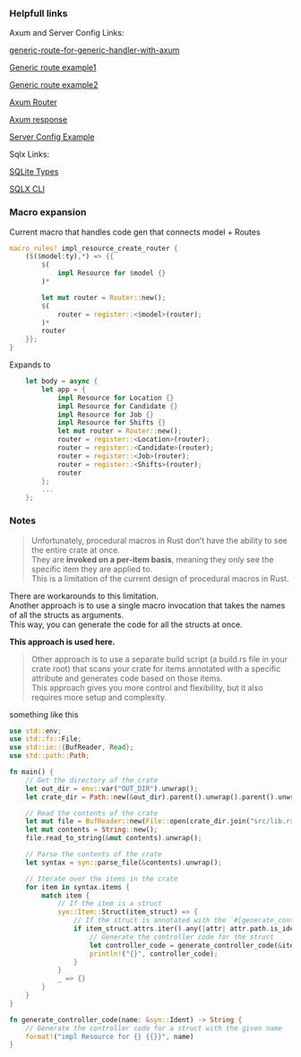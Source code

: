 
### Helpfull links

Axum and Server Config Links:

[generic-route-for-generic-handler-with-axum](https://stackoverflow.com/questions/77851864/generic-route-for-generic-handler-with-axum)

[Generic route example1](https://github.com/tokio-rs/axum/discussions/358)

[Generic route example2](https://github.com/tokio-rs/axum/discussions/2184)

[Axum Router](https://docs.rs/axum/latest/axum/struct.Router.html)

[Axum response](https://docs.rs/axum/latest/axum/response/index.html)

[Server Config Example](https://stackoverflow.com/questions/74270324/axum-pass-parameters-to-handlers)


Sqlx Links:

[SQLite Types](https://docs.rs/sqlx/latest/sqlx/sqlite/types)

[SQLX CLI](https://github.com/launchbadge/sqlx/blob/main/sqlx-cli/README.md)


### Macro expansion

Current macro that handles code gen that connects model + Routes

```rust
macro_rules! impl_resource_create_router {
    ($($model:ty),*) => {{
        $(
            impl Resource for $model {}
        )*

        let mut router = Router::new();
        $(
            router = register::<$model>(router);
        )*
        router
    }};
}
```

Expands to

```rust
    let body = async {
        let app = {
            impl Resource for Location {}
            impl Resource for Candidate {}
            impl Resource for Job {}
            impl Resource for Shifts {}
            let mut router = Router::new();
            router = register::<Location>(router);
            router = register::<Candidate>(router);
            router = register::<Job>(router);
            router = register::<Shifts>(router);
            router
        };
        ...
    };
```

### Notes 

>Unfortunately, procedural macros in Rust don’t have the ability to see the entire crate at once.<br/>
They are **invoked on a per-item basis**, meaning they only see the specific item they are applied to. <br/>
This is a limitation of the current design of procedural macros in Rust.

There are workarounds to this limitation.<br/>
Another approach is to use a single macro invocation that takes the names of all the structs as arguments.<br/>
This way, you can generate the code for all the structs at once.

**This approach is used here.**

>Other approach is to use a separate build script (a build.rs file in your crate root) that scans your crate for items annotated with a specific attribute and generates code based on those items.<br/>
>This approach gives you more control and flexibility, but it also requires more setup and complexity.

something like this 
```rust
use std::env;
use std::fs::File;
use std::io::{BufReader, Read};
use std::path::Path;

fn main() {
    // Get the directory of the crate
    let out_dir = env::var("OUT_DIR").unwrap();
    let crate_dir = Path::new(&out_dir).parent().unwrap().parent().unwrap().parent().unwrap();

    // Read the contents of the crate
    let mut file = BufReader::new(File::open(crate_dir.join("src/lib.rs")).unwrap());
    let mut contents = String::new();
    file.read_to_string(&mut contents).unwrap();

    // Parse the contents of the crate
    let syntax = syn::parse_file(&contents).unwrap();

    // Iterate over the items in the crate
    for item in syntax.items {
        match item {
            // If the item is a struct
            syn::Item::Struct(item_struct) => {
                // If the struct is annotated with the `#[generate_controller]` attribute
                if item_struct.attrs.iter().any(|attr| attr.path.is_ident("generate_controller")) {
                    // Generate the controller code for the struct
                    let controller_code = generate_controller_code(&item_struct.ident);
                    println!("{}", controller_code);
                }
            }
            _ => {}
        }
    }
}

fn generate_controller_code(name: &syn::Ident) -> String {
    // Generate the controller code for a struct with the given name
    format!("impl Resource for {} {{}}", name)
}

```
